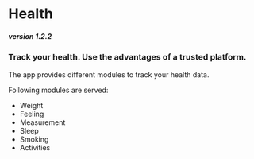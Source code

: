 # Health
##### version 1.2.2
### Track your health. Use the advantages of a trusted platform.

The app provides different modules to track your  health data.

Following modules are served:
- Weight
- Feeling
- Measurement
- Sleep
- Smoking
- Activities
